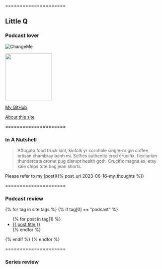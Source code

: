 =====================

## Little Q

### Podcast lover

![ChangeMe](https://www.apple.com/v/apple-podcasts/c/images/overview/hero_icon__c135x5gz14mu_large_2x.png)

<img src="./figures/DSC04160.JPG" width="150">


[My GitHub](https://github.com/qjyw)

[About this site](https://qjyw.github.io/about)

=====================

### In A Nutshell

> Affogato food truck sint, kinfolk yr cornhole single-origin coffee artisan chambray banh mi. Selfies authentic cred crucifix, flexitarian thundercats cronut pug disrupt health goth. Crucifix magna ex, etsy kale chips tote bag jean shorts.

Please refer to my [post]({% post_url 2023-06-16-my_thoughts %})

=====================

### Podcast review

{% for tag in site.tags %}
  {% if tag[0] == "podcast" %}
    <ul>
      {% for post in tag[1] %}
        <li><a href="{{ post.url }}">{{ post.title }}</a></li>
      {% endfor %}
    </ul>
  {% endif %}
{% endfor %}

=====================

### Series review

